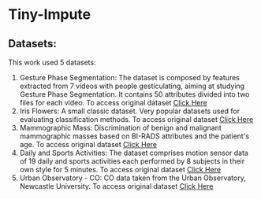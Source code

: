# Tiny-Impute
## Datasets:
This work used 5 datasets:
1. Gesture Phase Segmentation: The dataset is composed by features extracted from 7 videos with people gesticulating, aiming at studying Gesture Phase Segmentation. It contains 50 attributes divided into two files for each video. To access original dataset [Click Here](https://archive.ics.uci.edu/dataset/302/gesture+phase+segmentation)
2. Iris Flowers: A small classic dataset. Very popular datasets used for evaluating classification methods. To access original dataset [Click Here](https://archive.ics.uci.edu/dataset/53/iris)
3. Mammographic Mass: Discrimination of benign and malignant mammographic masses based on BI-RADS attributes and the patient's age. To access original dataset [Click Here](https://archive.ics.uci.edu/dataset/161/mammographic+mass)
4. Daily and Sports Activities: The dataset comprises motion sensor data of 19 daily and sports activities each performed by 8 subjects in their own style for 5 minutes. To access original dataset [Click Here](https://archive.ics.uci.edu/dataset/256/daily+and+sports+activities)
5. Urban Observatory - CO: CO data taken from the Urban Observatory, Newcastle University. To access original dataset [Click Here](https://data.ncl.ac.uk/collections/Urban_Observatory_Data_Newcastle/5059913)
